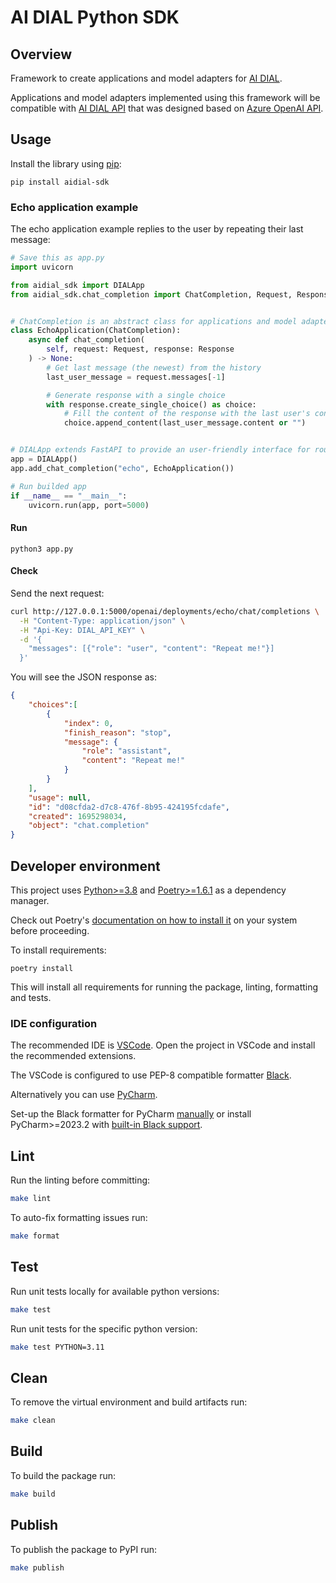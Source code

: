 # AI DIAL Python SDK

## Overview

Framework to create applications and model adapters for [AI DIAL](https://epam-rail.com).

Applications and model adapters implemented using this framework will be compatible with [AI DIAL API](https://epam-rail.com/dial_api) that was designed based on [Azure OpenAI API](https://learn.microsoft.com/en-us/azure/ai-services/openai/reference).

## Usage

Install the library using [pip](https://pip.pypa.io/en/stable/getting-started):

```
pip install aidial-sdk
```

### Echo application example

The echo application example replies to the user by repeating their last message:

```python
# Save this as app.py
import uvicorn

from aidial_sdk import DIALApp
from aidial_sdk.chat_completion import ChatCompletion, Request, Response


# ChatCompletion is an abstract class for applications and model adapters
class EchoApplication(ChatCompletion):
    async def chat_completion(
        self, request: Request, response: Response
    ) -> None:
        # Get last message (the newest) from the history
        last_user_message = request.messages[-1]

        # Generate response with a single choice
        with response.create_single_choice() as choice:
            # Fill the content of the response with the last user's content
            choice.append_content(last_user_message.content or "")


# DIALApp extends FastAPI to provide an user-friendly interface for routing requests to your applications
app = DIALApp()
app.add_chat_completion("echo", EchoApplication())

# Run builded app
if __name__ == "__main__":
    uvicorn.run(app, port=5000)
```

#### Run
```
python3 app.py
```

#### Check

Send the next request:

```sh
curl http://127.0.0.1:5000/openai/deployments/echo/chat/completions \
  -H "Content-Type: application/json" \
  -H "Api-Key: DIAL_API_KEY" \
  -d '{
    "messages": [{"role": "user", "content": "Repeat me!"}]
  }'
```

You will see the JSON response as:
```json
{
    "choices":[
        {
            "index": 0,
            "finish_reason": "stop",
            "message": {
                "role": "assistant",
                "content": "Repeat me!"
            }
        }
    ],
    "usage": null,
    "id": "d08cfda2-d7c8-476f-8b95-424195fcdafe",
    "created": 1695298034,
    "object": "chat.completion"
}
```

## Developer environment

This project uses [Python>=3.8](https://www.python.org/downloads/) and [Poetry>=1.6.1](https://python-poetry.org/) as a dependency manager.

Check out Poetry's [documentation on how to install it](https://python-poetry.org/docs/#installation) on your system before proceeding.

To install requirements:

```
poetry install
```

This will install all requirements for running the package, linting, formatting and tests.

### IDE configuration

The recommended IDE is [VSCode](https://code.visualstudio.com/).
Open the project in VSCode and install the recommended extensions.

The VSCode is configured to use PEP-8 compatible formatter [Black](https://black.readthedocs.io/en/stable/index.html).

Alternatively you can use [PyCharm](https://www.jetbrains.com/pycharm/).

Set-up the Black formatter for PyCharm [manually](https://black.readthedocs.io/en/stable/integrations/editors.html#pycharm-intellij-idea) or
install PyCharm>=2023.2 with [built-in Black support](https://blog.jetbrains.com/pycharm/2023/07/2023-2/#black).

## Lint

Run the linting before committing:

```sh
make lint
```

To auto-fix formatting issues run:

```sh
make format
```

## Test

Run unit tests locally for available python versions:

```sh
make test
```

Run unit tests for the specific python version:

```sh
make test PYTHON=3.11
```

## Clean

To remove the virtual environment and build artifacts run:

```sh
make clean
```

## Build

To build the package run:

```sh
make build
```

## Publish

To publish the package to PyPI run:

```sh
make publish
```
